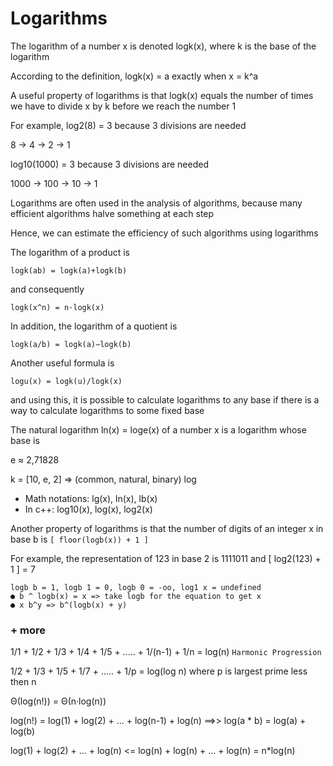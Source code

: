 # Logarithms

The logarithm of a number x is denoted logk(x), where k is the base of the logarithm

According to the definition, logk(x) = a exactly when x = k^a 

A useful property of logarithms is that logk(x) equals the number of times we have to divide x by k before we reach the number 1

For example, log2(8) = 3 because 3 divisions are needed

8 → 4 → 2 → 1

log10(1000) = 3 because 3 divisions are needed

1000 → 100 → 10 → 1

Logarithms are often used in the analysis of algorithms, because many efficient algorithms halve something at each step

Hence, we can estimate the efficiency of such algorithms using logarithms

The logarithm of a product is 
```
logk(ab) = logk(a)+logk(b)
```
and consequently
```
logk(x^n) = n·logk(x)
```                                  
In addition, the logarithm of a quotient is
```
logk(a/b) = logk(a)−logk(b)
```
Another useful formula is
```
logu(x) = logk(u)/logk(x)
``` 
and using this, it is possible to calculate logarithms to any base if there is a way
to calculate logarithms to some fixed base

The natural logarithm ln(x) = loge(x) of a number x is a logarithm whose base is

e ≈ 2,71828

k = [10, e, 2] => (common, natural, binary) log
- Math notations: lg(x), ln(x), lb(x)
- In c++: log10(x), log(x), log2(x)


Another property of logarithms is that the number of digits of an integer x in base b is `[ floor(logb(x)) + 1 ]`

For example, the representation of 123 in base 2 is 1111011 and [ log2(123) + 1 ] = 7
```
logb b = 1, logb 1 = 0, logb 0 = -oo, log1 x = undefined
● b ^ logb(x) = x => take logb for the equation to get x
● x b^y => b^(logb(x) + y)
```

### + more 

1/1 + 1/2 + 1/3 + 1/4 + 1/5 + ..... + 1/(n-1) + 1/n = log(n)  ```Harmonic Progression```

1/2 + 1/3 + 1/5 + 1/7 + ..... + 1/p = log(log n) where p is largest prime less then n

Θ(log(n!)) = Θ(n·log(n))

log(n!) = log(1) + log(2) + ... + log(n-1) + log(n) ==>> log(a * b) = log(a) + log(b)

log(1) + log(2) + ... + log(n) <= log(n) + log(n) + ... + log(n) = n*log(n)
